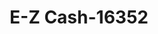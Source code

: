 ---
f_zip-code: 45690
f_state-code: OH
title: E-Z Cash-16352
f_phone: 740-947-9944
f_city-only: Waverly
f_address: 810 West 2Nd Street Waverly
f_location-unique-id: '16352'
slug: e-z-cash-16352
updated-on: '2024-05-30T13:46:58.046Z'
created-on: '2024-05-30T13:36:59.803Z'
published-on: '2024-05-30T13:54:32.469Z'
f_city-state: cms/city/waverly-oh.md
f_company: cms/company/e-z-cash.md
f_state: cms/state/ohio.md
layout: '[payday-loan].html'
tags: payday-loan
---